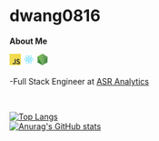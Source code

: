 # dwang0816

**About Me**

<code><img height="20" src="https://raw.githubusercontent.com/github/explore/80688e429a7d4ef2fca1e82350fe8e3517d3494d/topics/javascript/javascript.png"></code>
<code><img height="20" src="https://raw.githubusercontent.com/github/explore/80688e429a7d4ef2fca1e82350fe8e3517d3494d/topics/react/react.png"></code>
<code><img height="20" src="https://raw.githubusercontent.com/github/explore/80688e429a7d4ef2fca1e82350fe8e3517d3494d/topics/nodejs/nodejs.png"></code>    
<br/>
-Full Stack Engineer at [ASR Analytics](https://www.asranalytics.com/)

<br/>


[![Top Langs](https://github-readme-stats.vercel.app/api/top-langs/?username=dwang0816&theme=radical&langs_count=3)](https://github.com/anuraghazra/github-readme-stats)
<br/>
[![Anurag's GitHub stats](https://github-readme-stats.vercel.app/api?username=dwang0816&theme=radical&count_private=true)](https://github.com/anuraghazra/github-readme-stats)


